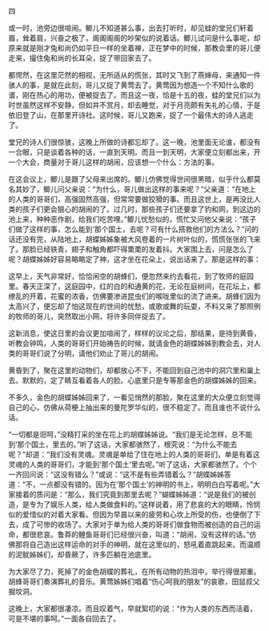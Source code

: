 四

  

或一时，池旁边很喧闹。鲫儿不知道甚么事，出去打听时，却见蛙的堂兄们轩着眉，耸着肩，兴奋之极了，阁阁阁阁的吵架似的说着话。鲫儿试问是什么事呢，却原来就是刚才兔和尚仍如平日一样的坐着禅，正在梦中的时候，那教会里的哥儿便走来，撮住兔和尚的长耳朵，捉了带回家去了。

都愕然，在这里茫然的相视，无所适从的慌张，其时又飞到了燕婶母，来通知一件骇人的事，是就在此刻，哥儿又捉了黄莺去了。黄莺因为想造一个不知什么歌的谱，刚在热心的用功，便被捉去了。而且这一夜，恰是十五的夜，蛙的堂兄们以为时世虽然这样不安静，但如并不赏月，却去睡觉，对于月亮颇有失礼的心情，于是依旧登了山，在那里开诗社。这时候，哥儿又跑来，捉了一个最伟大的诗人逃走了。

堂兄的诗人们很惊骇，这晚上所做的诗都忘却了。这一晚，池里面无论谁，都没有一合眼，只是谈着各种的话，一直到天明。而且一到天明，大家便立刻都出来，开一个大会，商量对于哥儿这样的胡闹，应该想一个什么：方法的事。

在这会议上，鲫儿是跟了父母来出席的。鲫儿仿佛觉得世间很黑暗，似乎什么都莫名其妙了，鲫儿问父亲说：“为什么，哥儿做出这样的事来呢？”父亲道：“在地上的人类的哥哥们，高强固然高强，但常常要做狡猾的事。而且这世上，是再没比人类的孩子们更会狠心的胡闹的了。过几时，那些孩子们还要拿了钓和网，到这边的池上来，种种恶作剧，给我们吃苦哩。”鲫儿忧愁似的，慌忙又问他父亲说：“孩子们做了这样的事，怎么能到‘那个国土，去呢？可有什么搭救他们的方法么？”问的话还没有完，从陆地上，胡蝶姊姊象被大风卷着的一片树叶似的，慌慌张张的飞来了。那脸已经铁青，翅子和触角都吓得栗栗的发着抖。大家围上去，问是怎么了呢？胡蝶姊姊好容易略略定了神，这才坐在花朵上，说出话来了。那是这样的事：

这早上，天气非常好，恰恰闲空的胡蜂们，便忽然来约去看花，到了牧师的庭园里。春天正深了，这庭园中，红的白的和通黄的花，无论在庭树间，在花坛上，都缭乱的开着，花蜜的浓香，仿佛要渗进昆虫们的喉咙里似的流了进来。胡蜂们因为太高兴了，便忘却了怕这现在的世间的忧愁，或歌或舞的玩耍，不料又来了那照例的牧师的哥儿，突然取出小网，将许多同伴捉去了。

这新消息，使这日里的会议更加喧闹了，样样的议论之后，那结果，是待到黄昏，听教会钟鸣，人类的哥哥们开始祷告的时候，就请金色的胡蝶姊姊到教会去，对人类的哥哥们说了分明，请他们劝止了哥儿的胡闹。

黄昏到了，聚在这里的动物们，却都放心不下，不能回到自己池中的洞穴里和巢上去。默默的，定了睛互看着各人的脸。心底里只是专等那金色的胡蝶姊姊的回来。

不多久，金色的胡蝶姊姊回来了，一看见悄然的那脸，聚在这里的大众便立刻觉得自己的心，仿佛从荷梗上抽出来的曼陀罗华似的，很不稳定了。而且谁也不说什么话。

“一切都是诳呵，”没精打采的坐在花上的胡蝶姊姊说。“我们是无论怎样，总不能到‘那个国土，里去的。”听了这话，大家都骇然了，根究说：“为什么不能去呢？”却道：“我们没有灵魂。灵魂是单给了住在地上的人类的哥哥们，单是有着这灵魂的人类的哥哥们，才能到‘那个国土’里去呢。”听了这话，大家都骇然了。个个一齐回问说：“这没有错么？”或说：“这不是有些弄错着么？”胡蝶姊姊答道：“不，一点都没有错的。因为在‘那个国土’的神明的书上，明明白白写着呢。”大家接着的质问是：“那么，我们究竟到那里去呢？”蝴蝶姊姊道：“说是我们的被创造，是专为了娱乐人类，给人类做食料的。”这样说着，用了悲哀的大的眼睛，怜悯似的爱惜似的对着大家看。但因为早晨以来的疲劳和心坎上所受的伤，也便倒了下去，成了可惨的收场了。大家对于单为给人类的哥哥们做食物而被创造的自己的运命，都很悲哀。鲁莽的鲤鱼哥哥们已经很兴奋，叫道：“胡闹，没有这样的话。”仿佛那将自己造出这样运命的对手的神明，就在这里似的，怒吼着直跳起来。而温顺的泥鱿姊姊们，却昏厥了，许多匹躺在池底里。

为大家尽了力，死掉了的金色胡蝶的葬礼，在所有动物的热泪中，举行得很郑重。胡蜂哥哥们奏演葬礼的音乐。黄莺姊姊们唱着“伤心呵我的朋友”的哀歌，田鼠叔父掘坟洞。

这晚上，大家都很凄凉。而且叹着气，早就絮叨的说：“作为人类的东西而活着，可是不堪的事呵。”一面各自回去了。